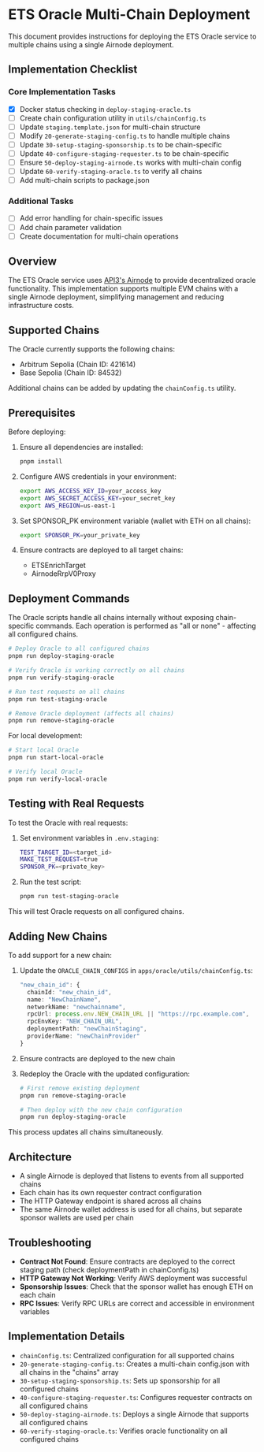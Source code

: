 # ETS Oracle Multi-Chain Deployment

This document provides instructions for deploying the ETS Oracle service to multiple chains using a single Airnode deployment.

## Implementation Checklist

### Core Implementation Tasks

- [x] Docker status checking in `deploy-staging-oracle.ts`
- [ ] Create chain configuration utility in `utils/chainConfig.ts`
- [ ] Update `staging.template.json` for multi-chain structure
- [ ] Modify `20-generate-staging-config.ts` to handle multiple chains
- [ ] Update `30-setup-staging-sponsorship.ts` to be chain-specific
- [ ] Update `40-configure-staging-requester.ts` to be chain-specific
- [ ] Ensure `50-deploy-staging-airnode.ts` works with multi-chain config
- [ ] Update `60-verify-staging-oracle.ts` to verify all chains
- [ ] Add multi-chain scripts to package.json

### Additional Tasks

- [ ] Add error handling for chain-specific issues
- [ ] Add chain parameter validation
- [ ] Create documentation for multi-chain operations

## Overview

The ETS Oracle service uses [API3's Airnode](https://docs.api3.org/reference/airnode/latest/) to provide decentralized oracle functionality. This implementation supports multiple EVM chains with a single Airnode deployment, simplifying management and reducing infrastructure costs.

## Supported Chains

The Oracle currently supports the following chains:

- Arbitrum Sepolia (Chain ID: 421614)
- Base Sepolia (Chain ID: 84532)

Additional chains can be added by updating the `chainConfig.ts` utility.

## Prerequisites

Before deploying:

1. Ensure all dependencies are installed:

   ``` zsh
   pnpm install
   ```

2. Configure AWS credentials in your environment:

   ``` zsh
   export AWS_ACCESS_KEY_ID=your_access_key
   export AWS_SECRET_ACCESS_KEY=your_secret_key
   export AWS_REGION=us-east-1
   ```

3. Set SPONSOR_PK environment variable (wallet with ETH on all chains):

   ``` zsh
   export SPONSOR_PK=your_private_key
   ```

4. Ensure contracts are deployed to all target chains:
   - ETSEnrichTarget
   - AirnodeRrpV0Proxy

## Deployment Commands

The Oracle scripts handle all chains internally without exposing chain-specific commands. Each operation is performed as "all or none" - affecting all configured chains.

``` zsh
# Deploy Oracle to all configured chains
pnpm run deploy-staging-oracle

# Verify Oracle is working correctly on all chains
pnpm run verify-staging-oracle

# Run test requests on all chains
pnpm run test-staging-oracle

# Remove Oracle deployment (affects all chains)
pnpm run remove-staging-oracle
```

For local development:

``` zsh
# Start local Oracle
pnpm run start-local-oracle

# Verify local Oracle
pnpm run verify-local-oracle
```

## Testing with Real Requests

To test the Oracle with real requests:

1. Set environment variables in `.env.staging`:

   ``` zsh
   TEST_TARGET_ID=<target_id>
   MAKE_TEST_REQUEST=true
   SPONSOR_PK=<private_key>
   ```

2. Run the test script:

   ```bash
   pnpm run test-staging-oracle
   ```

This will test Oracle requests on all configured chains.

## Adding New Chains

To add support for a new chain:

1. Update the `ORACLE_CHAIN_CONFIGS` in `apps/oracle/utils/chainConfig.ts`:

   ```typescript
   "new_chain_id": {
     chainId: "new_chain_id",
     name: "NewChainName",
     networkName: "newchainname",
     rpcUrl: process.env.NEW_CHAIN_URL || "https://rpc.example.com",
     rpcEnvKey: "NEW_CHAIN_URL",
     deploymentPath: "newChainStaging",
     providerName: "newChainProvider"
   }
   ```

2. Ensure contracts are deployed to the new chain

3. Redeploy the Oracle with the updated configuration:

   ```bash
   # First remove existing deployment
   pnpm run remove-staging-oracle

   # Then deploy with the new chain configuration
   pnpm run deploy-staging-oracle
   ```

This process updates all chains simultaneously.

## Architecture

- A single Airnode is deployed that listens to events from all supported chains
- Each chain has its own requester contract configuration
- The HTTP Gateway endpoint is shared across all chains
- The same Airnode wallet address is used for all chains, but separate sponsor wallets are used per chain

## Troubleshooting

- **Contract Not Found**: Ensure contracts are deployed to the correct staging path (check deploymentPath in chainConfig.ts)
- **HTTP Gateway Not Working**: Verify AWS deployment was successful
- **Sponsorship Issues**: Check that the sponsor wallet has enough ETH on each chain
- **RPC Issues**: Verify RPC URLs are correct and accessible in environment variables

## Implementation Details

- `chainConfig.ts`: Centralized configuration for all supported chains
- `20-generate-staging-config.ts`: Creates a multi-chain config.json with all chains in the "chains" array
- `30-setup-staging-sponsorship.ts`: Sets up sponsorship for all configured chains
- `40-configure-staging-requester.ts`: Configures requester contracts on all configured chains
- `50-deploy-staging-airnode.ts`: Deploys a single Airnode that supports all configured chains
- `60-verify-staging-oracle.ts`: Verifies oracle functionality on all configured chains

